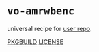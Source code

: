 # `vo-amrwbenc`

universal recipe for [user repo](../themartiancompany/ur).

[PKGBUILD](PKGBUILD)
[LICENSE](COPYING)
